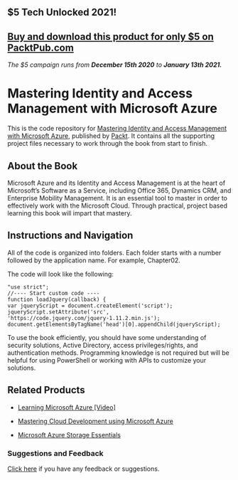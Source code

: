## $5 Tech Unlocked 2021!
[Buy and download this product for only $5 on PacktPub.com](https://www.packtpub.com/)
-----
*The $5 campaign         runs from __December 15th 2020__ to __January 13th 2021.__*

# Mastering Identity and Access Management with Microsoft Azure
This is the code repository for [Mastering Identity and Access Management with Microsoft Azure](https://www.packtpub.com/virtualization-and-cloud/mastering-identity-and-access-management-microsoft-azure?utm_source=github&utm_medium=repository&utm_campaign=9781785889448), published by [Packt](https://www.packtpub.com/?utm_source=github). It contains all the supporting project files necessary to work through the book from start to finish.
## About the Book
Microsoft Azure and its Identity and Access Management is at the heart of Microsoft’s Software as a Service, including Office 365, Dynamics CRM, and Enterprise Mobility Management. It is an essential tool to master in order to effectively work with the Microsoft Cloud. Through practical, project based learning this book will impart that mastery.

## Instructions and Navigation
All of the code is organized into folders. Each folder starts with a number followed by the application name. For example, Chapter02.




The code will look like the following:
```
"use strict";
//---- Start custom code ----
function loadJquery(callback) {
var jqueryScript = document.createElement('script');
jqueryScript.setAttribute('src',
'https://code.jquery.com/jquery-1.11.2.min.js');
document.getElementsByTagName('head')[0].appendChild(jqueryScript);
```

To use the book efficiently, you should have some understanding of security solutions, Active Directory, access privileges/rights, and authentication methods. Programming knowledge is not required but will be helpful for using PowerShell or working with APIs to customize your solutions.

## Related Products
* [Learning Microsoft Azure [Video]](https://www.packtpub.com/virtualization-and-cloud/learning-microsoft-azure-video?utm_source=github&utm_medium=repository&utm_campaign=9781787122208)

* [Mastering Cloud Development using Microsoft Azure](https://www.packtpub.com/networking-and-servers/mastering-cloud-development-using-microsoft-azure?utm_source=github&utm_medium=repository&utm_campaign=9781782173335)

* [Microsoft Azure Storage Essentials](https://www.packtpub.com/virtualization-and-cloud/microsoft-azure-storage-essentials?utm_source=github&utm_medium=repository&utm_campaign=9781784396237)

### Suggestions and Feedback
[Click here](https://docs.google.com/forms/d/e/1FAIpQLSe5qwunkGf6PUvzPirPDtuy1Du5Rlzew23UBp2S-P3wB-GcwQ/viewform) if you have any feedback or suggestions.
